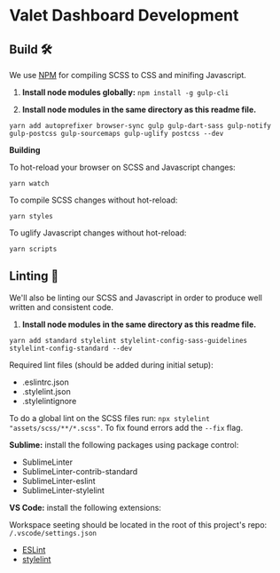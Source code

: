 # Valet Dashboard Development


## Build 🛠

We use [NPM](https://www.npmjs.com) for compiling SCSS to CSS and minifing Javascript.

1. **Install node modules globally:** `npm install -g gulp-cli`

2. **Install node modules in the same directory as this readme file.**

`yarn add autoprefixer browser-sync gulp gulp-dart-sass gulp-notify gulp-postcss gulp-sourcemaps gulp-uglify postcss --dev`


**Building**

To hot-reload your browser on SCSS and Javascript changes:

`yarn watch`

To compile SCSS changes without hot-reload:

`yarn styles`

To uglify Javascript changes without hot-reload:

`yarn scripts`


## Linting 🧼

We'll also be linting our SCSS and Javascript in order to produce well written and consistent code.

1. **Install node modules in the same directory as this readme file.**

`yarn add standard stylelint stylelint-config-sass-guidelines stylelint-config-standard --dev`

Required lint files (should be added during initial setup):

- .eslintrc.json
- .stylelint.json
- .stylelintignore

To do a global lint on the SCSS files run: `npx stylelint "assets/scss/**/*.scss"`. To fix found errors add the `--fix` flag.

**Sublime:** install the following packages using package control:

- SublimeLinter
- SublimeLinter-contrib-standard
- SublimeLinter-eslint
- SublimeLinter-stylelint

**VS Code:** install the following extensions:

Workspace seeting should be located in the root of this project's repo: `/.vscode/settings.json`

- [ESLint](https://marketplace.visualstudio.com/items?itemName=dbaeumer.vscode-eslint)
- [stylelint](https://marketplace.visualstudio.com/items?itemName=stylelint.vscode-stylelint)
